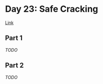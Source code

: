 # Day 23: Safe Cracking
[Link](http://adventofcode.com/2016/day/23)

## Part 1
_TODO_

## Part 2
_TODO_
